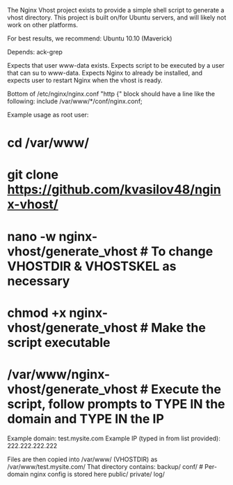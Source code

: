The Nginx Vhost project exists to provide a simple shell script to generate a vhost directory.
This project is built on/for Ubuntu servers, and will likely not work on other platforms.

For best results, we recommend:
Ubuntu 10.10 (Maverick)

Depends:
ack-grep

Expects that user www-data exists.
Expects script to be executed by a user that can su to www-data.
Expects Nginx to already be installed, and expects user to restart Nginx when the vhost is ready.

Bottom of /etc/nginx/nginx.conf "http {" block should have a line like the following:
    include /var/www/*/conf/nginx.conf;


Example usage as root user:
# cd /var/www/
# git clone https://github.com/kvasilov48/nginx-vhost/
# nano -w nginx-vhost/generate_vhost # To change VHOSTDIR & VHOSTSKEL as necessary
# chmod +x nginx-vhost/generate_vhost # Make the script executable
# /var/www/nginx-vhost/generate_vhost # Execute the script, follow prompts to TYPE IN the domain and TYPE IN the IP


Example domain: test.mysite.com
Example IP (typed in from list provided): 222.222.222.222

Files are then copied into /var/www/ (VHOSTDIR) as /var/www/test.mysite.com/
That directory contains:
backup/
conf/     # Per-domain nginx config is stored here
public/
private/
log/
